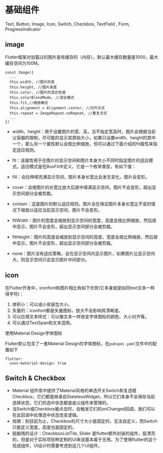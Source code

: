# 基础组件

Text, Button, Image, Icon, Switch, Checkbox, TextField , Form, ProgressIndicator

## image

Flutter框架对加载过的图片是有缓存的（内存），默认最大缓存数量是1000，最大缓存空间为100M。

```dash
const Image({
  ...
  this.width, //图片的宽
  this.height, //图片高度
  this.color, //图片的混合色值
  this.colorBlendMode, //混合模式
  this.fit,//缩放模式
  this.alignment = Alignment.center, //对齐方式
  this.repeat = ImageRepeat.noRepeat, //重复方式
  ...
})

```

* width、height：用于设置图片的宽、高，当不指定宽高时，图片会根据当前父容器的限制，尽可能的显示其原始大小，如果只设置width、height的其中一个，那么另一个属性默认会按比例缩放，但可以通过下面介绍的fit属性来指定适应规则。

* fit：该属性用于在图片的显示空间和图片本身大小不同时指定图片的适应模式。适应模式是在BoxFit中定义，它是一个枚举类型，有如下值：

* fill：会拉伸填充满显示空间，图片本身长宽比会发生变化，图片会变形。

* cover：会按图片的长宽比放大后居中填满显示空间，图片不会变形，超出显示空间部分会被剪裁。

* contain：这是图片的默认适应规则，图片会在保证图片本身长宽比不变的情况下缩放以适应当前显示空间，图片不会变形。

* fitWidth：图片的宽度会缩放到显示空间的宽度，高度会按比例缩放，然后居中显示，图片不会变形，超出显示空间部分会被剪裁。

* fitHeight：图片的高度会缩放到显示空间的高度，宽度会按比例缩放，然后居中显示，图片不会变形，超出显示空间部分会被剪裁。

* none：图片没有适应策略，会在显示空间内显示图片，如果图片比显示空间大，则显示空间只会显示图片中间部分。

## icon

在Flutter开发中，iconfont和图片相比有如下优势(它本身就是如同text文本一样得字符)：

1. 体积小：可以减小安装包大小。
2. 矢量的：iconfont都是矢量图标，放大不会影响其清晰度。
3. 可以应用文本样式：可以像文本一样改变字体图标的颜色、大小对齐等。
4. 可以通过TextSpan和文本混用。

使用Material Design字体图标

Flutter默认包含了一套Material Design的字体图标，在`pubspec.yaml`文件中的配置如下

```dash
flutter:
  uses-material-design: true
```

## Switch & Checkbox

* Material 组件库中提供了Material风格的单选开关Switch和复选框Checkbox，它们都是继承自StatelessWidget，所以它们本身不会保存当前选择状态，它们的选中状态都是由父组件来管理的。
* 当Switch或Checkbox被点击时，会触发它们的onChanged回调，我们可以在此回调中处理选中状态改变逻辑。
* 局限：到目前为止，Checkbox的尺寸大小是固定的，无法自定义，而Switch只能定义宽度，高度也是固定的。
* 挺脑残的设计：CheckboxListTile, Slider 是flutter额外封装的组件，挺漂亮的，但是对于实际项目种定制的UI来说基本属于无用。为了使用flutter的这个现成组件，UI设计时需要考虑到这几个UI组件。
